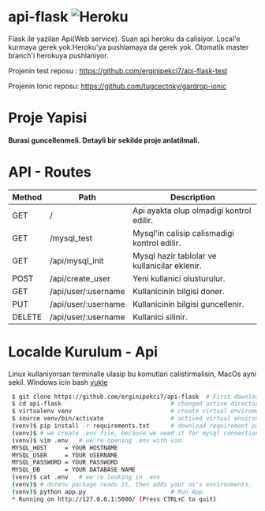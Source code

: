 # api-flask ![Heroku](https://heroku-badge.herokuapp.com/?app=gardrop-api)
Flask ile yazilan Api(Web service). Suan api heroku da calisiyor. Local'e kurmaya gerek yok.Heroku'ya pushlamaya da gerek yok. Otomatik master branch'i herokuya pushlaniyor.

Projenin test reposu : https://github.com/erginipekci7/api-flask-test 

Projenin Ionic reposu: https://github.com/tugcectnky/gardrop-ionic

# Proje Yapisi
<h4>Burasi guncellenmeli. Detayli bir sekilde proje anlatilmali.</h4>

# API - Routes

| Method  | Path                | Description                                   |
| ------- |---------------------|-----------------------------------------------|
| GET     | /                   | Api ayakta olup olmadigi kontrol edilir.      |
| GET     | /mysql_test         | Mysql'in calisip calismadigi kontrol edilir.  |
| GET     | /api/mysql_init     | Mysql hazir tablolar ve kullanicilar eklenir. |
| POST    | /api/create_user    | Yeni kullanici olusturulur.                   |
| GET     | /api/user/:username | Kullanicinin bilgisi doner.                   |
| PUT     | /api/user/:username | Kullanicinin bilgisi guncellenir.             |
| DELETE  | /api/user/:username | Kullanici silinir.                            |

# Localde Kurulum - Api
<p>Linux kullaniyorsan terminalle ulasip bu komutlari calistirmalisin, MacOs ayni sekil. Windows icin bash <a href="https://www.howtogeek.com/249966/how-to-install-and-use-the-linux-bash-shell-on-windows-10/">yukle</a></p>


```bash
 $ git clone https://github.com/erginipekci7/api-flask  # First download repo
 $ cd api-flask                               # changed active directory to repo
 $ virtualenv venv                            # create virtual enviroment
 $ source venv/bin/activate                   # actived virtual environment
 (venv)$ pip install -r requirements.txt      # download requirement packages.
 (venv)$ # we create .env file, because we need it for mysql connection
 (venv)$ vim .env   # we're opening .env with vim.
 MYSQL_HOST     = YOUR HOSTNAME
 MYSQL_USER     = YOUR USERNAME
 MYSQL_PASSWORD = YOUR PASSWORD
 MYSQL_DB       = YOUR DATABASE NAME
 (venv)$ cat .env   # we're looking in .env
 (venv)$ # dotenv package reads it, then adds your os's environments.
 (venv)$ python app.py                        # Run App.
 * Running on http://127.0.0.1:5000/ (Press CTRL+C to quit)
```
